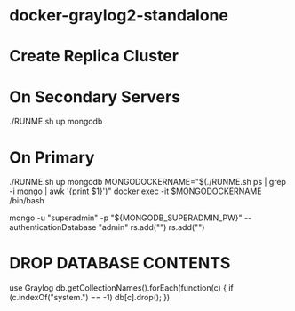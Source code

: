 # docker-graylog2-standalone

# Create Replica Cluster

# On Secondary Servers
./RUNME.sh up mongodb

# On Primary
./RUNME.sh up mongodb
MONGODOCKERNAME="$(./RUNME.sh ps | grep -i mongo | awk '{print $1}')"
docker exec -it $MONGODOCKERNAME /bin/bash

mongo -u "superadmin" -p "${MONGODB_SUPERADMIN_PW}" --authenticationDatabase "admin"
rs.add("<SERVER2>")
rs.add("<SERVER3>")


# DROP DATABASE CONTENTS

use Graylog
db.getCollectionNames().forEach(function(c) { if (c.indexOf("system.") == -1) db[c].drop(); })
